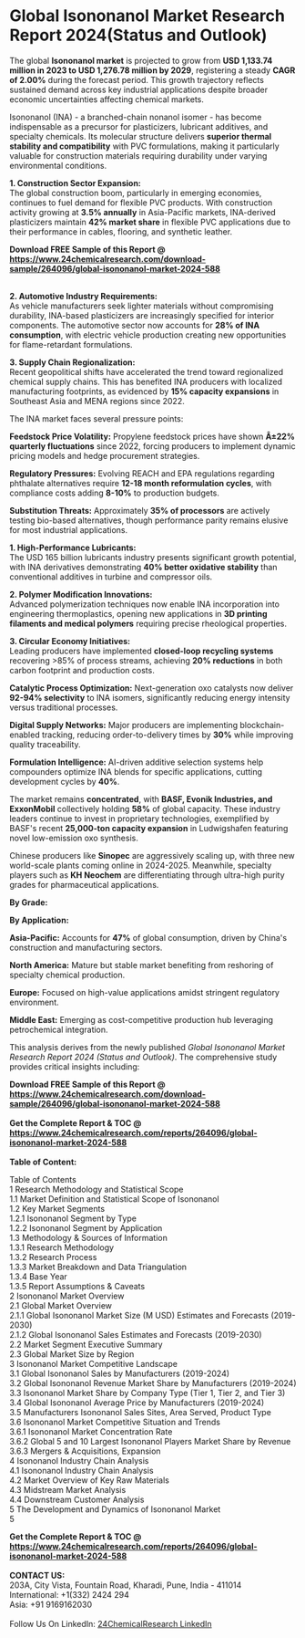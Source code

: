 <h1>Global Isononanol Market Research Report 2024(Status and Outlook)</h1><p>The global <strong>Isononanol market</strong> is projected to grow from <strong>USD 1,133.74 million in 2023 to USD 1,276.78 million by 2029</strong>, registering a steady <strong>CAGR of 2.00%</strong> during the forecast period. This growth trajectory reflects sustained demand across key industrial applications despite broader economic uncertainties affecting chemical markets.</p><p>Isononanol (INA) - a branched-chain nonanol isomer - has become indispensable as a precursor for plasticizers, lubricant additives, and specialty chemicals. Its molecular structure delivers <strong>superior thermal stability and compatibility</strong> with PVC formulations, making it particularly valuable for construction materials requiring durability under varying environmental conditions.</p><p><strong>1. Construction Sector Expansion:</strong><br>
The global construction boom, particularly in emerging economies, continues to fuel demand for flexible PVC products. With construction activity growing at <strong>3.5% annually</strong> in Asia-Pacific markets, INA-derived plasticizers maintain <strong>42% market share</strong> in flexible PVC applications due to their performance in cables, flooring, and synthetic leather.</p><div><b>Download FREE Sample of this Report @ 
            <a href="https://www.24chemicalresearch.com/download-sample/264096/global-isononanol-market-2024-588">
            https://www.24chemicalresearch.com/download-sample/264096/global-isononanol-market-2024-588</a></b></div><br><p><strong>2. Automotive Industry Requirements:</strong><br>
As vehicle manufacturers seek lighter materials without compromising durability, INA-based plasticizers are increasingly specified for interior components. The automotive sector now accounts for <strong>28% of INA consumption</strong>, with electric vehicle production creating new opportunities for flame-retardant formulations.</p><p><strong>3. Supply Chain Regionalization:</strong><br>
Recent geopolitical shifts have accelerated the trend toward regionalized chemical supply chains. This has benefited INA producers with localized manufacturing footprints, as evidenced by <strong>15% capacity expansions</strong> in Southeast Asia and MENA regions since 2022.</p><p>The INA market faces several pressure points:</p><p><strong>Feedstock Price Volatility:</strong> Propylene feedstock prices have shown <strong>Â±22% quarterly fluctuations</strong> since 2022, forcing producers to implement dynamic pricing models and hedge procurement strategies.</p><p><strong>Regulatory Pressures:</strong> Evolving REACH and EPA regulations regarding phthalate alternatives require <strong>12-18 month reformulation cycles</strong>, with compliance costs adding <strong>8-10%</strong> to production budgets.</p><p><strong>Substitution Threats:</strong> Approximately <strong>35% of processors</strong> are actively testing bio-based alternatives, though performance parity remains elusive for most industrial applications.</p><p><strong>1. High-Performance Lubricants:</strong><br>
The USD 165 billion lubricants industry presents significant growth potential, with INA derivatives demonstrating <strong>40% better oxidative stability</strong> than conventional additives in turbine and compressor oils.</p><p><strong>2. Polymer Modification Innovations:</strong><br>
Advanced polymerization techniques now enable INA incorporation into engineering thermoplastics, opening new applications in <strong>3D printing filaments and medical polymers</strong> requiring precise rheological properties.</p><p><strong>3. Circular Economy Initiatives:</strong><br>
Leading producers have implemented <strong>closed-loop recycling systems</strong> recovering &gt;85% of process streams, achieving <strong>20% reductions</strong> in both carbon footprint and production costs.</p><p><strong>Catalytic Process Optimization:</strong> Next-generation oxo catalysts now deliver <strong>92-94% selectivity</strong> to INA isomers, significantly reducing energy intensity versus traditional processes.</p><p><strong>Digital Supply Networks:</strong> Major producers are implementing blockchain-enabled tracking, reducing order-to-delivery times by <strong>30%</strong> while improving quality traceability.</p><p><strong>Formulation Intelligence:</strong> AI-driven additive selection systems help compounders optimize INA blends for specific applications, cutting development cycles by <strong>40%</strong>.</p><p>The market remains <strong>concentrated</strong>, with <strong>BASF, Evonik Industries, and ExxonMobil</strong> collectively holding <strong>58%</strong> of global capacity. These industry leaders continue to invest in proprietary technologies, exemplified by BASF's recent <strong>25,000-ton capacity expansion</strong> in Ludwigshafen featuring novel low-emission oxo synthesis.</p><p>Chinese producers like <strong>Sinopec</strong> are aggressively scaling up, with three new world-scale plants coming online in 2024-2025. Meanwhile, specialty players such as <strong>KH Neochem</strong> are differentiating through ultra-high purity grades for pharmaceutical applications.</p><p><strong>By Grade:</strong></p><p><strong>By Application:</strong></p><p><strong>Asia-Pacific:</strong> Accounts for <strong>47%</strong> of global consumption, driven by China's construction and manufacturing sectors.</p><p><strong>North America:</strong> Mature but stable market benefiting from reshoring of specialty chemical production.</p><p><strong>Europe:</strong> Focused on high-value applications amidst stringent regulatory environment.</p><p><strong>Middle East:</strong> Emerging as cost-competitive production hub leveraging petrochemical integration.</p><p>This analysis derives from the newly published <em>Global Isononanol Market Research Report 2024 (Status and Outlook)</em>. The comprehensive study provides critical insights including:</p><div><b>Download FREE Sample of this Report @ 
            <a href="https://www.24chemicalresearch.com/download-sample/264096/global-isononanol-market-2024-588">
            https://www.24chemicalresearch.com/download-sample/264096/global-isononanol-market-2024-588</a></b></div><br><div><b>Get the Complete Report & TOC @ 
            <a href="https://www.24chemicalresearch.com/reports/264096/global-isononanol-market-2024-588">
            https://www.24chemicalresearch.com/reports/264096/global-isononanol-market-2024-588</a></b></div><br>
            <b>Table of Content:</b><p>Table of Contents<br />
1 Research Methodology and Statistical Scope<br />
1.1 Market Definition and Statistical Scope of Isononanol<br />
1.2 Key Market Segments<br />
1.2.1 Isononanol Segment by Type<br />
1.2.2 Isononanol Segment by Application<br />
1.3 Methodology & Sources of Information<br />
1.3.1 Research Methodology<br />
1.3.2 Research Process<br />
1.3.3 Market Breakdown and Data Triangulation<br />
1.3.4 Base Year<br />
1.3.5 Report Assumptions & Caveats<br />
2 Isononanol Market Overview<br />
2.1 Global Market Overview<br />
2.1.1 Global Isononanol Market Size (M USD) Estimates and Forecasts (2019-2030)<br />
2.1.2 Global Isononanol Sales Estimates and Forecasts (2019-2030)<br />
2.2 Market Segment Executive Summary<br />
2.3 Global Market Size by Region<br />
3 Isononanol Market Competitive Landscape<br />
3.1 Global Isononanol Sales by Manufacturers (2019-2024)<br />
3.2 Global Isononanol Revenue Market Share by Manufacturers (2019-2024)<br />
3.3 Isononanol Market Share by Company Type (Tier 1, Tier 2, and Tier 3)<br />
3.4 Global Isononanol Average Price by Manufacturers (2019-2024)<br />
3.5 Manufacturers Isononanol Sales Sites, Area Served, Product Type<br />
3.6 Isononanol Market Competitive Situation and Trends<br />
3.6.1 Isononanol Market Concentration Rate<br />
3.6.2 Global 5 and 10 Largest Isononanol Players Market Share by Revenue<br />
3.6.3 Mergers & Acquisitions, Expansion<br />
4 Isononanol Industry Chain Analysis<br />
4.1 Isononanol Industry Chain Analysis<br />
4.2 Market Overview of Key Raw Materials<br />
4.3 Midstream Market Analysis<br />
4.4 Downstream Customer Analysis<br />
5 The Development and Dynamics of Isononanol Market <br />
5</p><div><b>Get the Complete Report & TOC @ 
            <a href="https://www.24chemicalresearch.com/reports/264096/global-isononanol-market-2024-588">
            https://www.24chemicalresearch.com/reports/264096/global-isononanol-market-2024-588</a></b></div><br><b>CONTACT US:</b><br>
            203A, City Vista, Fountain Road, Kharadi, Pune, India - 411014<br>
            International: +1(332) 2424 294<br>
            Asia: +91 9169162030 <br><br>
            Follow Us On LinkedIn: <a href="https://www.linkedin.com/company/24chemicalresearch/">24ChemicalResearch LinkedIn</a>
